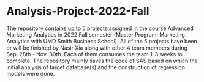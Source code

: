 # Analysis-Project-2022-Fall
The repository contains up to 5 projects assigned in the course Advanced Marketing Analytics in 2022 Fall semester (Master Program: Marketing Analytics with UMD Smith Business School).
All of the 5 projects have been or will be finished by Nasir Xia along with other 4 team members during Sep. 28th - Nov. 30th. Each of them consumes the team 1-3 weeks to complete. 
The repository mainly saves the code of SAS based on which the initial analysis of target database(s) and the construction of regression models were done.
